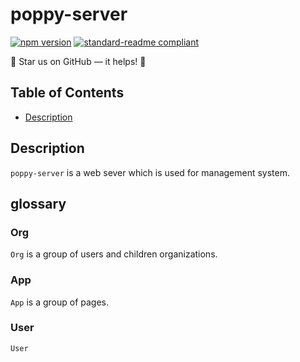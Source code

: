 # poppy-server

[![npm version](https://badge.fury.io/js/%40augejs%2Fcore.svg)](https://www.npmjs.com/package/@augejs/core) [![standard-readme compliant](https://img.shields.io/badge/readme%20style-standard-brightgreen.svg?style=flat-square)](https://github.com/RichardLitt/standard-readme)

:star2: Star us on GitHub — it helps! :clap:

## Table of Contents

- [Description](#description)

## Description

`poppy-server` is a web sever which is used for management system.

## glossary

### Org

`Org` is a group of users and children organizations.

### App

`App` is a group of pages.

### User

`User`

